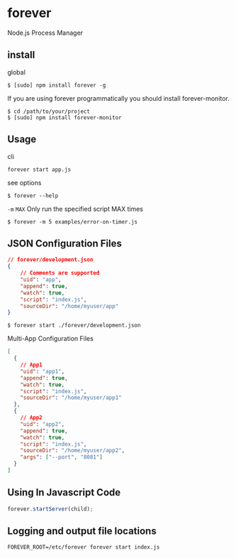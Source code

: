 # forever

Node.js Process Manager

## install

global

```shell
$ [sudo] npm install forever -g
```

If you are using forever programmatically you should install forever-monitor.

```shell
$ cd /path/to/your/project
$ [sudo] npm install forever-monitor
```

## Usage

cli

```shell
forever start app.js
```

see options

```shell
$ forever --help
```

`-m`  `MAX`          Only run the specified script MAX times

```shell
$ forever -m 5 examples/error-on-timer.js
```

## JSON Configuration Files

```json
// forever/development.json
{
    // Comments are supported
    "uid": "app",
    "append": true,
    "watch": true,
    "script": "index.js",
    "sourceDir": "/home/myuser/app"
}
```

```shell
$ forever start ./forever/development.json
```

Multi-App Configuration Files

```json
[
  {
    // App1
    "uid": "app1",
    "append": true,
    "watch": true,
    "script": "index.js",
    "sourceDir": "/home/myuser/app1"
  },
  {
    // App2
    "uid": "app2",
    "append": true,
    "watch": true,
    "script": "index.js",
    "sourceDir": "/home/myuser/app2",
    "args": ["--port", "8081"]
  }
]
```

## Using In Javascript Code

```js
forever.startServer(child);
```

## Logging and output file locations

```shell
FOREVER_ROOT=/etc/forever forever start index.js
```
